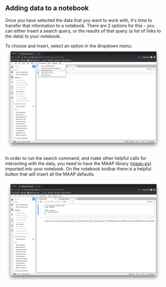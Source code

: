 ## Adding data to a notebook

Once you have selected the data that you want to work with, it's time to transfer that
information to a notebook. There are 2 options for this - you can either insert a search
query, or the results of that query (a list of links to the data) to your notebook.

To choose and insert, select an option in the dropdown menu:
![Paste search in notebook](./images/paste_search.png)

In order to run the search command, and make other helpful calls for interacting
with the data, you need to have the MAAP library ([maap-py](https://github.com/MAAP-Project/maap-py)) 
imported into your notebook. On the notebook toolbar there is a helpful button that will insert all 
the MAAP defaults.

![Insert MAAP Defaults](./images/add_defaults_to_notebook.png)